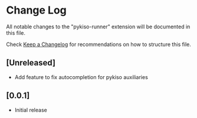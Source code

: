 # Change Log

All notable changes to the "pykiso-runner" extension will be documented in this file.

Check [Keep a Changelog](http://keepachangelog.com/) for recommendations on how to structure this file.

## [Unreleased]

- Add feature to fix autocompletion for pykiso auxiliaries

## [0.0.1]

- Initial release
